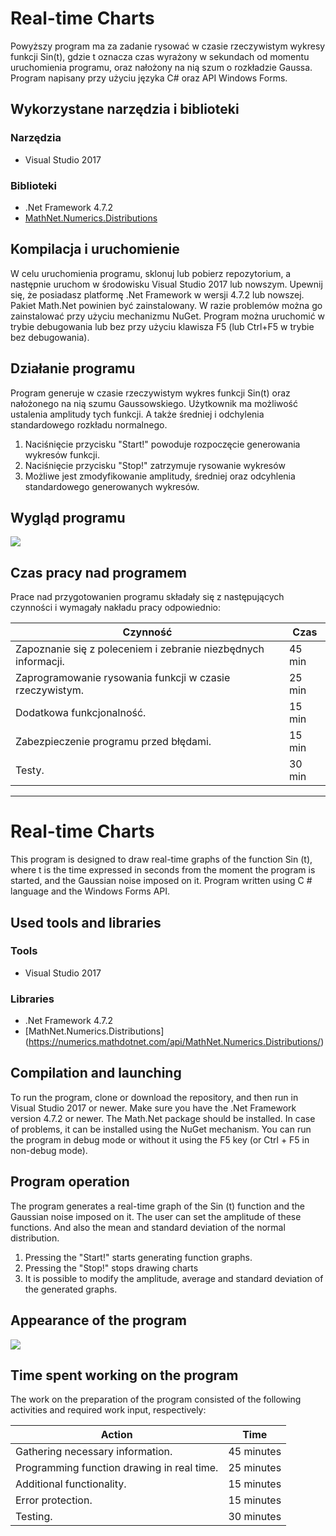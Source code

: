# Real-time Charts
Powyższy program ma za zadanie rysować w czasie rzeczywistym wykresy funkcji Sin(t), gdzie t oznacza czas wyrażony w sekundach od momentu uruchomienia programu, oraz nałożony na nią szum o rozkładzie Gaussa. Program napisany przy użyciu języka C# oraz API Windows Forms.

## Wykorzystane narzędzia i biblioteki
### Narzędzia
+ Visual Studio 2017

### Biblioteki
+ .Net Framework 4.7.2
+ [MathNet.Numerics.Distributions](https://numerics.mathdotnet.com/api/MathNet.Numerics.Distributions/)

## Kompilacja i uruchomienie
W celu uruchomienia programu, sklonuj lub pobierz repozytorium, a następnie uruchom w środowisku Visual Studio 2017 lub nowszym. Upewnij się, że posiadasz platformę .Net Framework w wersji 4.7.2 lub nowszej. Pakiet Math.Net powinien być zainstalowany. W razie problemów można go zainstalować przy użyciu mechanizmu NuGet.
Program można uruchomić w trybie debugowania lub bez przy użyciu klawisza F5 (lub Ctrl+F5 w trybie bez debugowania).

## Działanie programu
Program generuje w czasie rzeczywistym wykres funkcji Sin(t) oraz nałożonego na nią szumu Gaussowskiego. Użytkownik ma możliwość ustalenia amplitudy tych funkcji. A także średniej i odchylenia standardowego rozkładu normalnego.
1. Naciśnięcie przycisku "Start!" powoduje rozpoczęcie generowania wykresów funkcji.
2. Naciśnięcie przycisku "Stop!" zatrzymuje rysowanie wykresów
3. Możliwe jest zmodyfikowanie amplitudy, średniej oraz odcyhlenia standardowego generowanych wykresów.

## Wygląd programu
![](https://i.ibb.co/RT47p30/Realt-time-charts.png)

## Czas pracy nad programem
Prace nad przygotowanien programu składały się z następujących czynności i wymagały nakładu pracy odpowiednio:

Czynność | Czas 
------------- | -------------
Zapoznanie się z poleceniem i zebranie niezbędnych informacji.  | 45 min
Zaprogramowanie rysowania funkcji w czasie rzeczywistym.  | 25 min
Dodatkowa funkcjonalność. | 15 min
Zabezpieczenie programu przed błędami. | 15 min
Testy. | 30 min

----

# Real-time Charts
This program is designed to draw real-time graphs of the function Sin (t), where t is the time expressed in seconds from the moment the program is started, and the Gaussian noise imposed on it. Program written using C # language and the Windows Forms API.

## Used tools and libraries
### Tools
+ Visual Studio 2017

### Libraries
+ .Net Framework 4.7.2
+ [MathNet.Numerics.Distributions] (https://numerics.mathdotnet.com/api/MathNet.Numerics.Distributions/)

## Compilation and launching
To run the program, clone or download the repository, and then run in Visual Studio 2017 or newer. Make sure you have the .Net Framework version 4.7.2 or newer. The Math.Net package should be installed. In case of problems, it can be installed using the NuGet mechanism.
You can run the program in debug mode or without it using the F5 key (or Ctrl + F5 in non-debug mode).

## Program operation
The program generates a real-time graph of the Sin (t) function and the Gaussian noise imposed on it. The user can set the amplitude of these functions. And also the mean and standard deviation of the normal distribution.
1. Pressing the "Start!" starts generating function graphs.
2. Pressing the "Stop!" stops drawing charts
3. It is possible to modify the amplitude, average and standard deviation of the generated graphs.

## Appearance of the program
![](https://i.ibb.co/RT47p30/Realt-time-charts.png)

## Time spent working on the program
The work on the preparation of the program consisted of the following activities and required work input, respectively:

Action | Time
------------- | -------------
Gathering necessary information. | 45 minutes
Programming function drawing in real time. | 25 minutes
Additional functionality. | 15 minutes
Error protection. | 15 minutes
Testing. | 30 minutes
